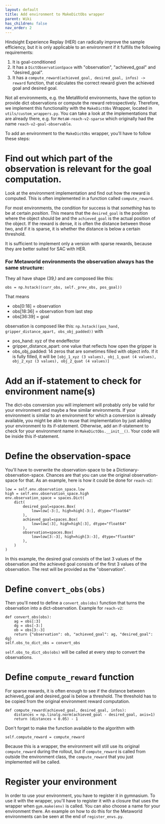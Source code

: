 ```yaml
---
layout: default
title: Add environment to MakeDictObs wrapper
parent: Wiki
has_children: false
nav_order: 2
---
```


Hindsight Experience Replay (HER) can radically improve the sample efficiency,
but it is only applicable to an environment if it fulfills the following requirements:
1. It is goal-conditioned 
2. It has a `DictObservationSpace` with "observation", "achieved_goal" and "desired_goal".
3. It has a `compute_reward(achieved_goal, desired_goal, infos) -> reward` function, that calculates the correct
reward given the achieved goal and desired goal.

Not all environments, e.g. the MetaWorld environments, have the option to provide dict observations 
or compute the reward retrospectively.
Therefore, we implement this functionality with the `MakeDictObs` Wrapper, located in `utils/custom_wrappers.py`.
You can take a look at the implementations that are already there, e.g. for `MetaW-reach-v2-sparse` 
which originally had the name `reach-v2-goal-observable`.

To add an environment to the `MakeDictObs` wrapper, you'll have to follow these steps:

# Find out which part of the observation is relevant for the goal computation.

Look at the environment implementation and find out how the reward is computed.
This is often implemented in a function called `compute_reward`.

For most environments, the condition for success is that _something_ has to be at certain _position_.
This means that the `desired_goal` is the position where the object should be and the `achieved_goal` is 
the actual position of the object. If the reward is dense, it is often the distance between those two,
and if it is sparse, it is whether the distance is below a certain threshold.

It is sufficient to implement only a version with sparse rewards, because they are better suited for SAC with HER.


###  For Metaworld environments the observation always has the same structure:

They all have shape (39,) and are composed like this:

`obs = np.hstack((curr_obs, self._prev_obs, pos_goal))`

That means
- obs[0:18] = observation
- obs[18:36] = observation from last step
- obs[36:39] = goal

observation is composed like this: `np.hstack((pos_hand, gripper_distance_apart, obs_obj_padded))`
with 
- pos_hand: xyz of the endeffector
- gripper_distance_apart: one value that reflects how open the gripper is 
- obs_obj_padded: 14 zeros that are sometimes filled with object info. If it is fully filled, it will be
                     `[obj_1_xyz (3 values), obj_1_quat (4 values), obj_2_xyz (3 values), obj_2_quat (4 values)]`

# Add an if-statement to check for environment name(s)
The dict-obs conversion you will implement will probably only be valid for your environment and maybe a 
few similar environments.
If your environment is similar to an environment for which a conversion is already available,
you might be able to reuse that implementation by just adding your environment to its if-statement.
Otherwise, add an if-statement to check for your environment name in `MakeDictObs.__init__()`.
Your code will be inside this if-statement.

# Define the observation-space
You'll have to overwrite the observation-space to be a Dictionary-observation-space. Chances are that you can
use the original observation-space for that. As an example, here is how it could be done for `reach-v2`:

```
low = self.env.observation_space.low
high = self.env.observation_space.high
env.observation_space = spaces.Dict(
    dict(
        desired_goal=spaces.Box(
            low=low[-3:], high=high[-3:], dtype="float64"
        ),
        achieved_goal=spaces.Box(
            low=low[:3], high=high[:3], dtype="float64"
        ),
        observation=spaces.Box(
            low=low[3:-3], high=high[3:-3], dtype="float64"
        ),
    )
)
```

In this example, the desired goal consists of the last 3 values of the observation and the achieved goal consists
of the first 3 values of the observation. The rest will be provided as the "observation".

# Define `convert_obs(obs)`
Then you'll need to define a `convert_obs(obs)` function that turns the observation into a dict-observation.
Example for `reach-v2`:
```
def convert_obs(obs):
    ag = obs[:3]
    dg = obs[-3:]
    ob = obs[3:-3]
    return {"observation": ob, "achieved_goal": ag, "desired_goal": dg}
self.obs_to_dict_obs = convert_obs
```
`self.obs_to_dict_obs(obs)` will be called at every step to convert the observations.

# Define `compute_reward` function
For sparse rewards, it is often enough to see if the distance between achieved_goal and desired_goal is
below a threshold. The threshold has to be copied from the original environment reward computation.
```
def compute_reward(achieved_goal, desired_goal, infos):
    distances = np.linalg.norm(achieved_goal - desired_goal, axis=1)
    return (distances < 0.05) - 1
```


Don't forget to make the function available to the algorithm with

`self.compute_reward = compute_reward`

Because this is a wrapper, the environment will still use its original `compute_reward` during the rollout, but
if `compute_reward` is called from outside the environment class, the `compute_reward` that you just implemented 
will be called.

# Register your environment
In order to use your environment, you have to register it in gymnasium. To use it with the wrapper, you'll
have to register it with a closure that uses the wrapper when `gym.make(env)` is called. You can also choose
a name for your environment there.
An example on how to do this for the Metaworld environments can be seen at the end of `register_envs.py`.
